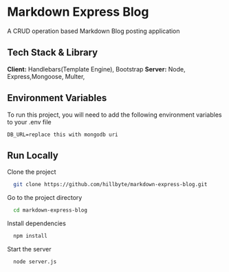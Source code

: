 
# Markdown Express Blog

A CRUD operation based Markdown Blog posting application
 


## Tech Stack & Library

**Client:** Handlebars(Template Engine), Bootstrap
**Server:** Node, Express,Mongoose, Multer, 

  
## Environment Variables

To run this project, you will need to add the following environment variables to your .env file

`DB_URL=replace this with mongodb uri`



  
## Run Locally

Clone the project

```bash
  git clone https://github.com/hillbyte/markdown-express-blog.git
```

Go to the project directory

```bash
  cd markdown-express-blog
```

Install dependencies

```bash
  npm install
```

Start the server

```bash
  node server.js
```

  
